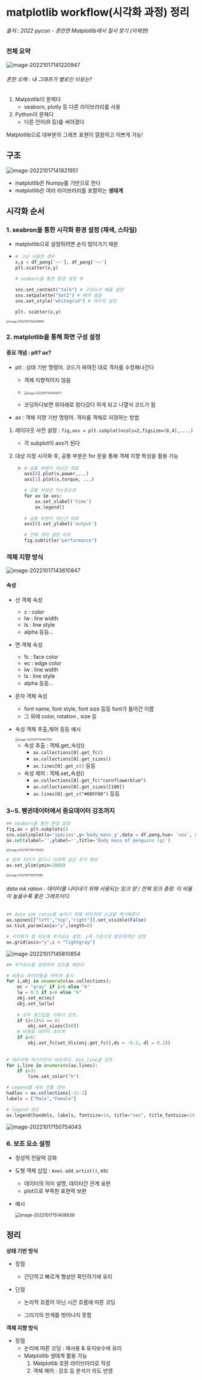 # matplotlib workflow(시각화 과정) 정리

###### 출저 : 2022 pycon - 혼란한 Matplotlib에서 질서 찾기 (이제현)

### 전체 요약

![image-20221017141220947](https://raw.githubusercontent.com/SonJinHYo/image_repo/main/image_server/image-20221017141220947.png)





###### 흔한 오해 : 내 그래프가 별로인 이유는?

1. Matplotlib이 문제다
   - seaborn, plotly 등 다른 라이브러리를 사용
2. Python이 문제다
   - 다른 언어(R 등)를 써야겠다

Matplotlib으로 대부분의 그래프 표현이 깔끔하고 이쁘게 가능!



## 구조

![image-20221017141821951](https://raw.githubusercontent.com/SonJinHYo/image_repo/main/image_server/image-20221017141821951.png)

- matplotlib은 Numpy를 기반으로 한다
- matplotlib은 여러 라이브러리를 포함하는 **생태계**





## 시각화 순서



### 1. seabron을 통한 시각화 환경 설정 (채색, 스타일)

- matplotlib으로 설정하려면 손이 많이가기 때문

- ```python
  # 그냥 사용한 경우
  x,y = df_peng['~~'], df_peng['~~']
  plt.scatter(x,y)
  
  # seaborn을 통한 환경 설정 후 
  
  sns.set_context("talk") # 구성요서 배율 설정
  sns.setpalette("Set2") # 배색 설정
  sns.set_style("whitegrid") # 테두리 설정
  
  plt. scatter(x,y)
  ```

<img src="https://raw.githubusercontent.com/SonJinHYo/image_repo/main/image_server/image-20221017142449959.png" alt="image-20221017142449959" style="zoom: 50%;" />





### 2. matplotlib을 통해 화면 구성 설정

#### 중요 개념 : plt? ax?

- plt : 상태 기반 명령어. 코드가 짜여진 대로 격자를 수정해나간다

  - 객체 지향적이지 않음

  - <img src="https://raw.githubusercontent.com/SonJinHYo/image_repo/main/image_server/image-20221017142944471.png" alt="image-20221017142944471" style="zoom:50%;" />

  - 코딩하다보면 위아래로 왔다갔다 하게 되고 나열식 코드가 됨

    

- ax : 객체 지향 기반 명령어. 격자를 객체로 지정하는 방법





1. 레이아웃 사전 설정 : `fig,axs = plt.subplot(ncols=2,figsize=(8,4),....)` 

   - 각 subplot이 axs가 된다

2. 대상 지정 시각화 후, 공통 부분은 for 문을 통해 객체 지향 특성을 활용 가능

   - ```python
     # 공통 부분이 아닌건 따로
     axs[0].plot(x,power,...)
     axs[1].plot(x,torque, ...)
     
     # 공통 부분은 for문으로
     for ax in axs:
         ax.set_xlabel('time')
         ax.legend()
         
     # 공통 부분이 아닌건 따로
     axs[0].set_ylabel('output')
     
     # 전체 격자 설정 따로
     fig.subtitle("performance")
     ```

### 객체 지향 방식

![image-20221017143610847](https://raw.githubusercontent.com/SonJinHYo/image_repo/main/image_server/image-20221017143610847.png)

#### 속성

- 선 객체 속성
  - c : color
  - lw : line width
  - ls : line style
  - alpha 등등...
- 면 객체 속성
  - fc : face color
  - ec : edge color
  - lw : line width
  - ls : line style
  - alpha 등등...
- 문자 객체 속성
  - font name, font style, font size 등등 font가 들어간 이름
  - 그 외에 color, rotation , size 등

- 속성 객체 추출,제어 등등 예시

  <img src="https://raw.githubusercontent.com/SonJinHYo/image_repo/main/image_server/image-20221017143931782.png" alt="image-20221017143931782" style="zoom:50%;" />

  - 속성 추출 : 객체.get_속성()
    - `ax.collections[0].get_fc()`
    - `ax.collections[0].get_sizes()`
    - `ax.lines[0].get_c()`  등등
  - 속성 제어 : 객체.set_속성()
    - `ax.collections[0].get_fc("cornflowerblue")`
    - `ax.collections[0].get_sizes([100])`
    - `ax.lines[0].get_c("#00FF00")`  등등





### 3~5. 펭귄데이터에서 중요데이터 강조까지

```python
## seaborn을 통한 환경 설정
fig,ax = plt.subplots()
sns.violinplot(x='species',y='body_mass_g',data = df.peng,hue= 'sex', split=True, ax= ax)
ax.set(xlabel='',ylabel='',title='Body mass of penguins (g)')
```

<img src="../../AppData/Roaming/Typora/typora-user-images/image-20221017144735262.png" alt="image-20221017144735262" style="zoom:50%;" />

```python
# 범례 자리가 없으니 아래쪽 공간 추가 확보
ax.set_ylim(ymin=2000)
```

<img src="https://raw.githubusercontent.com/SonJinHYo/image_repo/main/image_server/image-20221017145110390.png" alt="image-20221017145110390" style="zoom:50%;" />

###### data ink ration : 데이터를 나타내기 위해 사용되는 잉크 양 / 전체 잉크 총량. 이 비율이 높을수록 좋은 그래프이다.



```python
## data ink ratio를 높이기 위해 테두리와 눈금을 제거해준다
ax.spines[["left","top","right"]].set_visible(False)
ax.tick_param(axis="y",length=0)

# 시각화가 잘 되도록 부가요소 설정. y축 기준으로 밝은회색선 설정
ax.grid(axis="y",c = "lightgray")
```

<img src="https://raw.githubusercontent.com/SonJinHYo/image_repo/main/image_server/image-20221017145810854.png" alt="image-20221017145810854"  />

```python
## 부가요소를 설정하여 강조를 해준다

# 비중요 데이터들을 약하게 표시
for i,obj in enumerate(ax.collections):
    ec = "gray" if i<6 else "k"
    lw = 0.5 if i<6 else "k"
    obj.set_ec(ec)
    obj.set_lw(lw)
    
    # 모두 중간값을 키워서 강조. 
    if (i+1)%3 == 0:
        obj.set_sizes([60])
    # 비중요 데이터 흐리게
	if i<6:
        obj.set_fc(set_hls(onj.get_fc(),ds = -0.3, dl = 0.2))
        
        
# 테두리와 박스라인이 비슷하다. box_line을 강조
for i,line in enumerate(ax.lines):
    if i>3:
        line.set_color("k")

# Legend를 새로 만들 준비
hadles = ax.collections[-3:-1] 
labels = ["Male","Female"]

# legend 생성
ax.legend(handels, labels, fontsize=14, title="sex", title_fontsize=14, edgecolor = "lightgray", loc = "lower right")
```

![image-20221017150754043](https://raw.githubusercontent.com/SonJinHYo/image_repo/main/image_server/image-20221017150754043.png)

 



### 6. 보조 요소 설정

- 정성적 전달력 강화
- 도형 객체 삽입 : `Axes.add_artist()`, etc
  - 데이터의 의미 설명, 데이터간 관계 표현
  - plot으로 부족한 표현력 보완

- 예시

  <img src="https://raw.githubusercontent.com/SonJinHYo/image_repo/main/image_server/image-20221017151408939.png" alt="image-20221017151408939" style="zoom:80%;" />



## 정리

**상태 기반 방식**

- 장점

  - 간단하고 빠르게 형상만 확인하기에 유리

- 단점

  - 논리적 흐름이 아닌 시간 흐름에 따른 코딩

  - 그리기의 한계를 벗어나지 못함



**객체 지향 방식**

- 장점 
  - 논리에 따른 코딩 : 재사용 & 유지보수에 유리
  - Matplotlib 생태계 활용 가능
    1. Matplotlib 호환 라이브러리로 작성
    2. 객체 제어 : 강조 등 분석가 의도 반영
